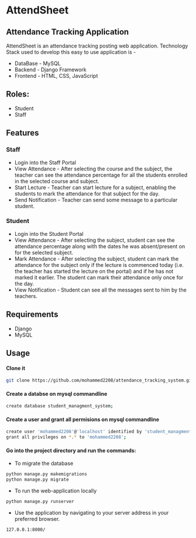 # AttendSheet
## Attendance Tracking Application

AttendSheet is an attendance tracking posting web application. Technology Stack used to develop this easy to use application is - 

 - DataBase - MySQL
 - Backend - Django Framework
 - Frontend - HTML, CSS, JavaScript

## Roles:
- Student
- Staff

## Features

### Staff
- Login into the Staff Portal
- View Attendance - After selecting the course and the subject, the teacher can see the attendance percentage for all the students enrolled in the selected course and subject.
- Start Lecture - Teacher can start lecture for a subject, enabling the students to mark the attendance for that subject for the day.
- Send Notification - Teacher can send some message to a particular student.

### Student
- Login into the Student Portal
- View Attendance - After selecting the subject, student can see the attendance percentage along with the dates he was absent/present on for the selected subject.
- Mark Attendance - After selecting the subject, student can mark the attendance for the subject only if the lecture is commenced today (i.e. the teacher has started the lecture on the portal) and if he has not marked it earlier. The student can mark their attendance only once for the day.
- View Notification - Student can see all the messages sent to him by the teachers.

## Requirements
- Django
- MySQL

## Usage 

#### Clone it
```sh
git clone https://github.com/mohammed2208/attendance_tracking_system.git
```
#### Create a databse on mysql commandline
```sh
create database student_managment_system;
```
#### Create a user and grant all permisions on mysql commandline
```sh
create user 'mohammed2208'@'localhost' identified by 'student_managment_password';
grant all privileges on *.* to 'mohammed2208';
```
#### Go into the project directory and run the commands:
- To migrate the database
```sh
python manage.py makemigrations
python manage.py migrate
```
- To run the web-application locally
```sh
python manage.py runserver
```

- Use the application by navigating to your server address in
your preferred browser.

```sh
127.0.0.1:8000/
```
